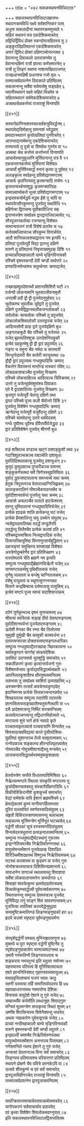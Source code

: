 +++
title = "०७२ सकळस्थापनविधिपटलः"

+++
सकलस्थापनविधिपटलप्रारम्भः  
स्थापनक्रमविधिं वक्ष्ये सर्वशान्तिकरं परम्  
अधुना सकलादीनां स्थापनक्रममुच्यते १  
सहितं स्थापनं यत्र एकदेशिकमाचरेत्  
तद्विधिर्द्विविधं प्रोक्तं स्कन्दोमासहितस्य तु २  
अङ्कुरादिप्रतिष्ठान्तं एकदेशिकमाचरेत्  
अयनं द्विविधं प्रोक्तं दक्षिणञ्चोत्तरन्तथा ३  
देवानान्तु दिवाकाले उत्तरायणमेव तु  
देवानान्दक्षिणं रात्रौ ज्ञात्वा कर्मसमारभेत् ४  
रात्रौ तु लिङ्गं स्थाप्य नाशत्यखिलञ्जगत्  
राजप्रधानमहिषी प्रधानश्च गजो मृतः ५  
तस्मात्सर्वप्रयत्नेन दिवाकाले प्रतिष्ठितम्  
सकलानान्तु सर्वेषां सर्वमासेषु सङ्ग्रहेत् ६  
भवानीस्थापनं वक्ष्ये सहितं भिन्नमेव च  
सहितस्थापनं सर्वमेकदेशिकमाचरेत् ७  
अन्न्यथाचेन्नकर्त्तव्यं राजाराष्ट्रं विनश्यति  

[[४५१]]  

सस्यगोप्राणिनाशस्स्यात्सर्वशत्रुविवर्द्धनम् ८  
स्थापयेद्यदिमोहात्तु ग्रामनाशं भवेद्ध्रुवम्  
प्रमादात्स्थापनं कुर्यात्प्रतिष्ठां पुनराचरेत् ९  
आरम्भाद्यन्तमेवन्तु एकदेशिकमाचरेत्  
तस्याभावे तु पुत्रो वा शिष्योथ गुरुरेव वा १०  
अन्न्यथा चेन्न कर्त्तव्यं कर्त्ताभर्त्ता विनश्यति  
आचार्यस्यानुकूलानि मूर्त्तिपानान्तु तत्र वै ११  
एकसन्तानकर्त्तव्यं मूर्त्तिपानां विशेषतः  
आचार्यो मुर्त्तिपैस्सार्द्धं स्नानं कृत्वा तु पूर्ववत् १२  
अलङ्कृत्य स्वदेहन्तु प्रविशेद्यागमण्टपम्  
आचार्यः कृतनित्यस्तु कृतमन्त्रादि तर्प्पणः १३  
कृतभान्वर्च्चनश्शुद्धः कृतमन्त्रपरिग्रहः  
सामान्न्यार्घ्यकरो भूत्वा प्रविशेद्यागमण्टपम् १४  
इन्द्रपावकयोर्मद्ध्ये मद्ध्य ईशे तु चापि वा  
स्थापयेत्सौरकुम्भन्तु पूजयेत्तु यथाविधि १५  
बहिर्गत्वा द्विराचम्य पूर्वोक्तविधिना सह  
द्वाराण्यस्त्रेण सम्प्रोक्ष्य द्वारद्वाराधिपान्न्यसेत् १६  
सौरपूजानकर्तव्या रजन्यान्तु विशेषतः  
सामान्ययजनं रात्रौ विशेषं प्रातरेव च १७  
कर्तव्यमधिवासञ्च सौरकुम्भं विनार्चयेत्  
आदौ शान्तिकलाशब्दद्वाराय नम इत्यपि १८  
प्रतिष्ठां पूजयेत्पूर्वे विद्या द्वारन्तु दक्षिणे  
वारुणे तु प्रतिष्ठाप्यं निवृत्ताख्यमुदक् दिशि १९  
प्राच्यान्नन्दिमहाकालौ याम्ये भृङ्गिविनायकौ  
पश्चिमे वृषभस्कन्दौ देवी चण्डौ तथोत्तरे २०  
प्रणवादिनमोन्ताश्च चतुर्त्थन्ताः क्रमाद्यजेत्  

[[४५२]]  

तच्छाखामूलदेशस्थौ प्रशान्तशिशिरौ घटौ २१  
पर्जन्यौ लोकनामानि भूतसञ्जीवनामृतौ  
धनदश्री प्रदौ द्वौ द्वौ पूजयेदनुपूर्ववत् २२  
भूलोकश्च भुवर्लोकः पूर्वद्वारे तु पूजयेत्  
दक्षिणे पूजयेद्विद्वान्स्वर्लोकजनलोककौ २३  
तपोलोकः सत्यलोकः पश्चिमे तु प्रपूजयेत्  
लोकालोकशिवालोकौ उत्तरद्वारकं यजेत् २४  
आदित्यसोमौ प्राक् द्वारे पूजयेद्दक्षिणे बुधः  
अङ्गारकबुधौ चैव पश्चिमे तु यजेत्ततः २५  
यजेत् बृहस्पतिश्शुक्र उत्तदेशनिराहुकौ  
इत्येवं ग्रहकुम्भेषु द्वौ द्वौ द्वारं प्रपूजयेत् २६  
गङ्गा च यमुना चैव नर्मदा च सरस्वती  
सिन्धुगोदावरी चैव कावेरी सरयूस्तथा २७  
द्वौद्वौ द्वारं प्रपूज्याथ गन्धपुष्पादिभिः क्रमात्  
वैकर्त्तनं विवस्वन्तं मार्त्ताण्डं भास्करं रविम् २८  
लोकप्रकाशकञ्चैव पूजयेत्तु विचक्षणः  
पश्चिमे लोकसाक्षिञ्च आदित्यञ्च त्रिविक्रमम् २९  
उत्तरे तु यजेत्सूर्यमंशुमांश्च दिवाकरः  
एते वै द्वादशादित्याः पूजयेत्तु विचक्षणः ३०  
कृतयुगं यजेत्पूर्वे त्रेतन्तु दक्षिणे तथा  
द्वापरं पश्चिमे पूज्य कलौ चैवोत्तरे दिशि ३१  
पूजयेत्तु विशेषेण गन्धपुष्पादिभिः क्रमात्  
ऋग्वेदन्तु यजेत्पूर्वे यजुर्वेदन्तु दक्षिणे ३२  
पश्चिमे सामवेदन्तु उत्तरे थर्ववेदकम्  
गन्धैः पुष्पैश्च धूपैश्च दीपैरर्घ्यैर्यजेद्धृदा ३३  
द्वारं प्रतिविशेषेण पूजयेत् श्रीगणौ बुधः  

[[४५३]]  

वज्रं शक्तिञ्च दण्डञ्च खट्गं पाशाङ्कुशौ तथा ३४  
गदात्रिशूलञ्चक्रञ्च पद्मञ्चेति दशायुधाः  
पुर्वादिदिक्पताकासु पूजयेत्तु दशायुधान् ३५  
कुमुदं कुमुदाक्षञ्च पुण्डरीकञ्च वामनम्  
शङ्कुकर्णस्तथा सर्वे त्रिणेत्रस्सुप्रतिष्ठितः ३६  
पूर्वात् द्ध्वजाष्टपालाना समभ्यर्च्य यथा क्रमम्  
हेतुकं त्रिपुरघ्नञ्च वेतालञ्चाग्निजिह्वकम् ३७  
कालङ्करालिनं भीमञ्चैकपादन्तथैव च  
पूर्वादीशानपर्यन्तं पूजयेत्तु यथा क्रमम् ३८  
आकाशे अचलञ्चैव पाताले हाटकेश्वरम्  
एवन्तु भूमिपालानां गन्धपुष्पादिभिर्यजेत् ३९  
प्रत्येकं ह्याढकं शालि प्रत्येकन्तु घटं यजेत्  
प्रत्येकं हैमशालिन्तु चतुः प्रस्थेन संयुतम् ४०  
न्यसेद्वापदमालिख्य तदर्द्धं तण्डुलैरपि  
तदर्द्धन्तु तिलैश्चैव प्रत्येकं कलशं प्रति ४१  
पश्चिमद्वारमाश्रित्य नित्यद्वारादिकं यजेत्  
दिव्यन्तरिक्षभूमिष्ठ विघ्नानुत्सार्यबुद्धिमान् ४२  
दक्षजङ्घां समुत्क्षिप्य वामशाखां विशेषतः  
अस्त्रेणोदुम्बरेणैव द्वारं प्रतिविचक्षणः ४३  
वास्तोष्पतये चेति ब्रह्मणे नम इत्यपि  
सम्पूज्य गन्धपुष्पाद्यैर्ब्रह्माणन्निर्ऋतौ यजेत् ४४  
यागमण्टपकम्पेषु पृथिवीतत्वकं यजेत्  
तृणेषु जलतत्वं च बन्धेषु चाग्नितत्वकम् ४५  
वंशेषु वायुतत्वं च स्थूणासुगगनन्तथा  
विताने चन्द्रबिम्बञ्च दर्भमालासु वासुकिम् ४६  
इत्येवं मण्टपं पूज्य व्याप्यं सदाशिवान्तकम्  

[[४५४]]  

दर्पणं पूर्णकुम्भञ्च वृषभं युग्मचामरम् ४७  
श्रीवत्सं स्वस्तिकं शङ्खं दीपो देवाष्टमङ्गलम्  
पूर्वादीशानपर्यन्तं पूजयेदष्टमङ्गलम् ४८  
ऊर्वशी मेनका चैव रम्भा चैव तिलोत्तमा  
सुमुखी दुर्मुखी चैव कामुकी कामवर्धना ४९  
एतास्त्वप्सरसा प्रोक्तास्त्वष्टमङ्गलधारिकाः  
सम्पूज्य गन्धपुष्पाद्यैरस्त्रप्राक् च्छिरकल्पना ५०  
सर्वावकुण्ठनं यागगेहं संरक्ष्यदेशिकः  
उपविष्ट उदग्वक्त्रो भूतशुद्धिं समाचरेत् ५१  
सकलीकरणं कृत्वा कृत्वान्तर्यजनो गुरुः  
विशेषार्घ्यन्ततः कुर्याद्यवसिद्धार्त्थचाक्षतैः ५२  
आपस्तिलकुशाग्रैश्च क्षीरपुष्पसमन्वितम्  
तदम्भसा तु सम्प्रोक्ष्य स्वशिरो द्रव्यसंहतिम् ५३  
अस्त्रमन्त्रेण तत्सर्वं कवचेनावकुण्ठयेत्  
हृदाभिमन्त्र्य प्रत्येकं तिलकञ्चन्दनन्नयेत् ५४  
शिवहस्तञ्च सम्पूज्य तदारोपि तदस्तके  
ज्ञानासितत्वसङ्ख्यातैश्चतुरूनैरथापि वा ५५  
दर्भैः प्रादेशमात्रन्तु निर्मितं शस्त्रमन्त्रितम्  
कल्पयेत्पञ्चगव्यन्तु तद्विधानमिहोच्यते ५६  
मण्टपस्य शुभे भागे क्षेत्रे नवपदे कृते  
पञ्चतत्वकृतन्न्यासे पञ्चपात्राणि विन्यसेत् ५७  
शिवसादाख्यविद्यायां काले पुंसीवदेशिकः  
पुप्रतिष्ठं सुशान्तञ्च तेजो वदमृतात्मकम् ५८  
रत्नोदकञ्च सङ्कल्प्य क्षीरन्दधिघृतन्न्यसेत्  
गोमयञ्चैव गोमूत्रमीशानाद्यैस्तु मन्त्रयेत् ५९  
लाजचन्दनसिद्धार्त्थभस्मपुष्पकुशाक्षताः  

[[४५५]]  

हेतयोस्त्रेण सप्तैते विधातव्याविमिश्रिताः ६०  
नैर्ऋत्याम्मण्टपे स्थित्वा संस्कृतिं मण्टपस्य तु  
कुर्यादीशानवक्त्रस्तु संस्कारैर्वीक्षणादिभिः ६१  
विकीर्यविकिरानीशे कुशकूर्च्चं समाचरेत्  
वेद्यां वामेशके वापि ईशानं ब्रह्मपश्चिमे ६२  
हेमाद्येकतमं कुम्भं मानीयागर्हिताम्भसा  
पूरितं पल्लवोपेतं स्वर्णवस्त्रादिसंयुतम् ६३  
संहृतौ विकिरास्त्राणामासनन्तु चलाचलम्  
सङ्कल्प्य मूर्त्तिमन्त्रेण मूर्त्तिभूतं घटन्न्यसेत् ६४  
वर्द्धनीं सोदकां सूत्रं वस्त्रस्वर्णादिसंयुताम्  
विन्यसेदस्त्रभूतानां प्रत्यङ्नालसमन्वितम् ६५  
सम्पूज्य गन्धपुष्पाद्यैर्घटस्थाणुं गुरूत्तमः  
इन्द्राग्नेतियमञ्चैव निर्ऋतिर्वारुणन्तथा ६६  
वायुसोमन्तथैशानं पूजयेत्प्राक् दिशादितः  
विरिञ्चिमीशदक्षस्थं विष्णुञ्च निर्ऋतिवामकम् ६७  
घटस्थं कलशस्थं वा कुढ्यगं वा यजेत् गुरुः  
भोभोशक्रत्वयाचात्र दिशिविघ्नप्रशान्तये ६८  
सावधानेन यागाञ्चं स्थातव्यस्तु शिवाज्ञया  
सर्वेषां लोकपालानामनेन क्रमयोगतः ६९  
शिवाज्ञां श्रावयेत्कुम्भं भ्रामयेदग्रतोस्त्रकम्  
विन्न्यसेत्कुम्भवर्द्धन्न्यौ पूर्ववत्सर्वकारणम् ७०  
स्थिरासनन्तु सम्पूज्य देवमस्त्रञ्च पूजयेत्  
मूर्त्तिविद्या तनुं साङ्गं शिवं सावरणान्तकम् ७१  
पूजयित्वा तयोरैक्यं कल्पयेद्धेनुमुद्रया  
सव्यमुष्टिक्रमात्पिण्डं लिङ्गमङ्गुष्ठको हरः ७२  
हृदये कलशं स्पृष्ट्वा पूर्वमङ्गुष्ठवर्मणा  

[[४५६]]  

संस्पृशेद्वर्द्धनीं पश्चात् मुनिनाहृदयाणुना ७३  
मुक्तये च पुरा स्पृष्ट्वा वर्द्धनीं मुष्टिनैव तु  
स्पृशेदङ्गुष्ठकाग्रेण चरमञ्चघटन्तथा ७४  
उमायै गर्भरूपिण्यै लिङ्गरूपधराय च  
शङ्कराय नमस्तुभ्यं इति स्तुत्वा नमोनमः ७५  
यज्ञस्यास्य पतिस्त्वं हि मूर्त्तिरेषातवाचला  
एषते ज्ञाननिस्त्रिंशत् गृहाणस्वस्वमायुधम् ७६  
मयाप्रवृत्तितश्चायं यजनं भवतः क्रतुः  
रक्षणी यस्त्वया तर्हि समाप्तिर्यावदस्य हि ७७  
यज्ञरक्षाधरान्तस्थ नवमारोप्य देशिकः  
विनायकं वायुदेशे ऐशाने तु गुरुं यजेत् ७८  
सम्प्रार्त्थ्यैवं करोमीति लब्धानुज्ञः शिवाद्गुरुः  
मन्त्रितं मूलमन्त्रेण सप्तकृत्वा स्थितं शुभम् ७९  
उष्णीषं शिरसिन्यस्य शिवेनैक्यन्तु भावयेत्  
अथवा न्यप्रकारेण पूर्ववत्द्वारकं यजेत् ८०  
प्राच्यां नन्दीमहाकालौ याम्ये भृङ्गिविनायकौ  
वारुणे वृषभस्कन्दौ देवी चण्डौ तदुत्तरे ८१  
इन्द्रवल्लीं यमश्चैव निर्ऋतिर्वरुणस्तथा  
वायुस्थोमस्तथैशान अनन्तञ्च पितामहम् ८२  
गणेशमनिले न्यस्य ईशाने तु गुरुं यजेत्  
अन्यासां देवतानाञ्च विना सर्वं समाचरेत् ८३  
लिङ्गस्य प्रतिमायाश्च परिवाराणां प्रतिष्ठितम्  
स्थापने प्रोक्षणे चैव पवित्रे दमनकेऽपि वा ८४  
उत्सवे शीतकुम्भे च एवं सर्वं समाचरेत्  
द्वारपूजाविहीनञ्चेत् राजराष्ट्रं विनश्यति ८५  
तस्मात्सर्वप्रयत्नेन द्वारपूजासमन्वितम्  

[[४५७]]  

यावत्क्रियान्तमाचार्यस्तावत्कर्मसमाचरेत् ८६  
यागोपकरणं सर्वमाचार्याय प्रदापयेत्  
एवं कृत्वा विशेषेण शिवलोकमवाप्नुयात् ८७  
इति सकलस्थापनविधिपटलद्विसप्ततितमः  
